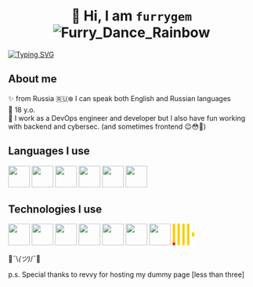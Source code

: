 # <h1 align="center" justify-content="center"> 👋 Hi, I am `furrygem`  <img src="https://emoji.gg/assets/emoji/1586-furry-dance-rainbow.gif" height="50px" alt="Furry_Dance_Rainbow" justify-self="center"></h1>
[![Typing SVG](http://readme-typing-svg.herokuapp.com?color=%23777777&vCenter=true&height=60&lines=DevOps;Backend;Networking)](https://git.io/typing-svg)
## About me

✨ from Russia 🇷🇺❄️ I can speak both English and Russian languages \
🎉 18 y.o.\
💭 I work as a DevOps engineer and developer but I also have fun working with backend and cybersec. (and sometimes frontend 😉😳🦄)
## Languages I use
<p align="left"> 
  <a target="_blank" href="https://python.org/" target="_blank"><img src="https://img.icons8.com/color/96/000000/python--v1.png" width="44" height="44"></a>
  <a target="_blank" href="https://go.dev/" target="_blank"><img src="https://img.icons8.com/color/96/000000/golang.png" width="44" height="44"></a>
  <a target="_blank" href="http://open-std.org/JTC1/SC22/WG14/" target="_blank"><img src="https://img.icons8.com/color/452/c-programming.png" width="44" height="44"></a>
  <a target="_blank" href="https://javascript.com/" target="_blank"><img src="https://img.icons8.com/color/96/000000/javascript--v1.png" width="44" height="44"></a>
  <a target="_blank" href="https://nodejs.org/" target="_blank"><img src="https://img.icons8.com/color/96/000000/nodejs.png" width="44" height="44"></a>
  <a target="_blank" href="https://rust-lang.org" target="_blank"><img src="https://raw.githubusercontent.com/rust-lang/rust-artwork/master/logo/rust-logo-64x64.png" width="44" height="44"></a>
</p>

## Technologies I use
<p align="left"> 
  <a target="_blank" href="https://nginx.com/"><img src="https://img.icons8.com/color/96/000000/nginx.png" width="44" height="44"\></a>
  <a target="_blank" href="https://docker.com/"><img src="https://img.icons8.com/color/96/000000/docker.png" width="44" height="44"\></a>
  <a target="_blank" href="https://linux.org/"><img src="https://img.icons8.com/color/96/000000/linux--v1.png" width="44" height="44"\></a>
  <a target="_blank" href="https://postgresql.org/"><img src="https://img.icons8.com/color/96/000000/postgreesql.png" width="44" height="44"\></a>
  <a target="_blank" href="https://mongodb.com/"><img src="https://img.icons8.com/color/96/000000/mongodb.png" width="44" height="44"\></a>
  <a target="_blank" href="https://kubernetes.io/"><img src="https://img.icons8.com/color/96/000000/kubernetes.png" width="44" height="44"/></a>
  <a target="_blank" href="https://saltproject.io/"><img src="https://gitlab.com/saltstack/open/salt-branding-guide/-/raw/master/logos/SaltProject_Logomark_black.png" width="44" height="44"/></a>
  <a target="_blank" href="https://clickhouse.yandex"><img src="https://raw.githubusercontent.com/ClickHouse/clickhouse-presentations/master/images/logo-180x180.png" width="44" height="44"/></a>
</p>

🦊¯\\_(ツ)_/¯🦊

p.s. Special thanks to revvy for hosting my dummy page [less than three]
